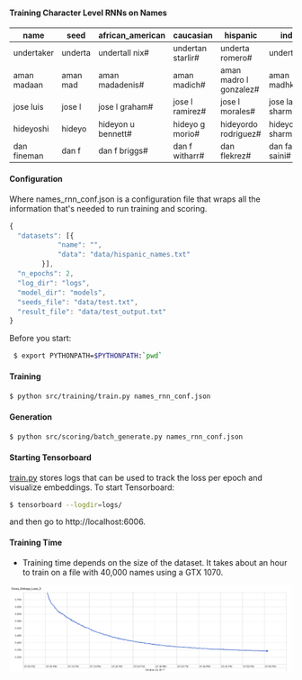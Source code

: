 #### Training Character Level RNNs on Names



| name              | seed         | african_american           | caucasian                  | hispanic                   | indian                     | all_races                |
|--------------------|---------------|----------------------------|----------------------------|----------------------------|----------------------------|--------------------------|
| undertaker         | underta       | undertall nix#             | undertan starlir#          | underta romero#            | undertala#                 | undertayshawn king#  
| aman madaan        | aman mad      | aman madadenis#            | aman madich#               | aman madro l gonzalez#     | aman madhkaran#            | aman madha#              |
| jose luis          | jose l        | jose l graham#             | jose l ramirez#            | jose l morales#            | jose lal sharma#           | jose l rodriguez#        |
| hideyoshi          | hideyo        | hideyon u bennett#         | hideyo g morio#            | hideyordo rodriguez#       | hideyohar sharma#          | hideyon d brown#         |
| dan fineman        | dan f         | dan f briggs#              | dan f witharr#             | dan flekrez#               | dan farjat saini#          | dan francersiii#         |
 
 

#### Configuration
Where names_rnn_conf.json is a configuration file that wraps all the information that's needed to run training and
scoring.
```javascript
{
  "datasets": [{
            "name": "",
            "data": "data/hispanic_names.txt"
        }],
  "n_epochs": 2,
  "log_dir": "logs",
  "model_dir": "models",
  "seeds_file": "data/test.txt",
  "result_file": "data/test_output.txt"
}
```

Before you start:
```bash
 $ export PYTHONPATH=$PYTHONPATH:`pwd`
 ```
 
#### Training

```bash
$ python src/training/train.py names_rnn_conf.json
```

#### Generation

```bash
$ python src/scoring/batch_generate.py names_rnn_conf.json
```

#### Starting Tensorboard
[train.py](https://github.com/madaan/char-rnn-names/blob/master/src/training/train.py) stores logs that can be used to 
track the loss per epoch and visualize embeddings. To start Tensorboard:

```bash
$ tensorboard --logdir=logs/
```

and then go to http://localhost:6006.

#### Training Time
- Training time depends on the size of the dataset. It takes about an hour to train on a file with 40,000 names using a 
GTX 1070.

![Loss vs Time](https://raw.githubusercontent.com/madaan/char-rnn-names/master/docs/loss_vs_time.png)